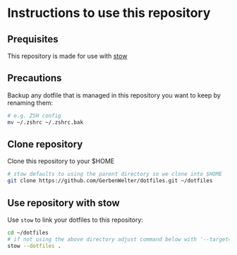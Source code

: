 # Instructions to use this repository

## Prequisites

This repository is made for use with [stow](https://www.gnu.org/software/stow/)

## Precautions

Backup any dotfile that is managed in this repository you want to keep by renaming them:

```bash
# e.g. ZSH config
mv ~/.zshrc ~/.zshrc.bak
```

## Clone repository

Clone this repository to your $HOME

```bash
# stow defaults to using the parent directory so we clone into $HOME
git clone https://github.com/GerbenWelter/dotfiles.git ~/dotfiles
```

## Use repository with stow

Use `stow` to link your dotfiles to this repository:

```bash
cd ~/dotfiles
# if not using the above directory adjust command below with '--target=<dir>'
stow --dotfiles .
```
